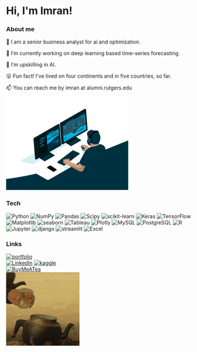 # Hi, I'm Imran!

### About me
💼  I am a senior business analyst for ai and optimization.

🔭 I’m currently working on deep learning based time-series forecasting.

🌱 I’m upskilling in AI. 

😮 Fun fact! I've lived on four continents and in five countries, so far. 

📫 You can reach me by imran at alumni.rutgers.edu

 <img src="https://github.com/imranture/imranture/blob/main/coding.gif?raw=true" width=333 height=250 alt="Coding">

### Tech
![Python](https://img.shields.io/badge/Python-3670A0?style=plastic&logo=python&logoColor=ffdd54) ![NumPy](https://img.shields.io/badge/NumPy-%23013243.svg?style=plastic&logo=numpy&logoColor=white) ![Pandas](https://img.shields.io/badge/Pandas-%23150458.svg?style=plastic&logo=pandas&logoColor=white) ![Scipy](https://img.shields.io/badge/SciPy-%230C55A5.svg?style=plastic&logo=scipy&logoColor=%white) ![scikit-learn](https://img.shields.io/badge/scikit--learn-%23F7931E.svg?style=plastic&logo=scikit-learn&logoColor=white) ![Keras](https://img.shields.io/badge/Keras-%23D00000.svg?style=plastic&logo=Keras&logoColor=white) ![TensorFlow](https://img.shields.io/badge/TensorFlow-%23FF6F00.svg?style=plastic&logo=TensorFlow&logoColor=white) ![Matplotlib](https://img.shields.io/badge/Matplotlib-%23ffffff.svg?style=plastic) ![seaborn](https://img.shields.io/badge/seaborn-%235F4F75.svg?style=plastic&logo=seaborn&logoColor=white) ![Tableau](https://img.shields.io/badge/Tableau-%23E97627.svg?&style=plastic&logo=Tableau&logoColor=white) ![Plotly](https://img.shields.io/badge/Plotly-%233F4F75.svg?style=plastic&logo=plotly&logoColor=white) ![MySQL](https://img.shields.io/badge/MySQL-4479A1.svg?style=plastic&logo=mysql&logoColor=white) ![PostgreSQL](https://img.shields.io/badge/PostgreSQL-4169E1.svg?style=plastic&logo=postgresql&logoColor=white)  ![R](https://img.shields.io/badge/R-276DC3?logo=R&logoColor=white) ![Jupyter](https://img.shields.io/badge/Jupyter-F37626?logo=Jupyter&logoColor=white) ![django](https://img.shields.io/badge/django-092E20?logo=django&logoColor=white) ![streamlit](https://img.shields.io/badge/streamlit-FF4B4B?logo=streamlit&logoColor=white) ![Excel](https://img.shields.io/badge/Excel-217346?logo=Microsoft-Excel&logoColor=white)

### Links
[![portfolio](https://img.shields.io/badge/my_portfolio-fff?style=for-the-badge&logo=ko-fi&logoColor=black)](https://imranture.com/)<br/>
[![LinkedIn](https://img.shields.io/badge/LinkedIn-%230077B5.svg?logo=linkedin&logoColor=white)](https://linkedin.com/in/imranture) [![kaggle](https://img.shields.io/badge/kaggle-20BEFF.svg?logo=kaggle&logoColor=white)](https://kaggle.com/imranture)<br/>
[![BuyMeATea](https://img.shields.io/badge/Buy%20Me%20a%20Tea-ffdd00?style=for-the-badge&logo=buy-me-a-coffee&logoColor=black)](https://buymeacoffee.com/imran)<br/> 
<img src="https://github.com/imranture/imranture/blob/main/tea.gif?raw=true" width=200 height=200 alt="Tea">
